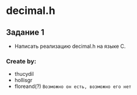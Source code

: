 # decimal.h

## Задание 1

- Написать реализацию decimal.h на языке C.

### Create by:
- thucydil
- hollisgr
- floreand(?) ```Возможно он есть, возможно его нет```
